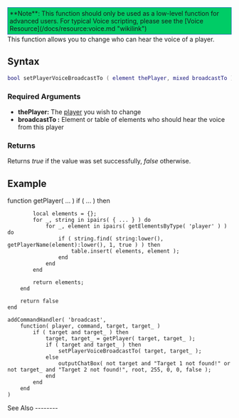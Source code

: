 <div style="border: 1px dotted blue; background: #00CC66;padding:4px;margin-bottom:2px;">
**Note**: This function should only be used as a low-level function for advanced users. For typical Voice scripting, please see the [Voice Resource](/docs/resource:voice.md "wikilink")

</div>
This function allows you to change who can hear the voice of a player.

Syntax
------

``` lua
bool setPlayerVoiceBroadcastTo ( element thePlayer, mixed broadcastTo )
```

### Required Arguments

-   **thePlayer:** The [player](/docs/player.md "wikilink") you wish to change
-   **broadcastTo :** Element or table of elements who should hear the voice from this player

### Returns

Returns *true* if the value was set successfully, *false* otherwise.

Example
-------

<section name="Server" class="server" show="true">
    function getPlayer( ... )
        if ( ... ) then
            
            local elements = {};
            for _, string in ipairs( { ... } ) do
                for _, element in ipairs( getElementsByType( 'player' ) ) do
                    if ( string.find( string:lower(), getPlayerName(element):lower(), 1, true ) ) then
                        table.insert( elements, element );
                    end
                end
            end
            
            return elements;
        end
        
        return false
    end

    addCommandHandler( 'broadcast', 
        function( player, command, target, target_ )
            if ( target and target_ ) then
                target, target_ = getPlayer( target, target_ );
                if ( target and target_ ) then
                    setPlayerVoiceBroadcastTo( target, target_ );
                else
                    outputChatBox( not target and "Target 1 not found!" or not target_ and "Target 2 not found!", root, 255, 0, 0, false );
                end
            end
        end
    )

</section>
See Also
--------
